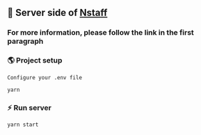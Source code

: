 ## 📱 Server side of [Nstaff](https://github.com/Pawel-Kica/nstaff-client)

### For more information, please follow the link in the first paragraph

### 🌎 Project setup

```
Configure your .env file

yarn
```

### ⚡ Run server

```
yarn start
```
